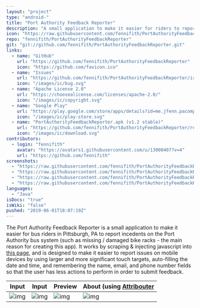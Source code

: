 ```yaml
---
layout: "project"
type: "android-"
title: "Port Authority Feedback Reporter"
description: "A small application to make it easier for riders to report issues to the Pittsburgh Port Authority bus system."
icon: "https://raw.githubusercontent.com/fennifith/PortAuthorityFeedbackReporter/master/app/src/main/ic_launcher-web.png"
repo: "fennifith/PortAuthorityFeedbackReporter"
git: "git://github.com/fennifith/PortAuthorityFeedbackReporter.git"
links: 
  - name: "GitHub"
    url: "https://github.com/fennifith/PortAuthorityFeedbackReporter"
    icon: "https://github.com/favicon.ico"
  - name: "Issues"
    url: "https://github.com/fennifith/PortAuthorityFeedbackReporter/issues"
    icon: "/images/ic/bug.svg"
  - name: "Apache License 2.0"
    url: "https://choosealicense.com/licenses/apache-2.0/"
    icon: "/images/ic/copyright.svg"
  - name: "Google Play"
    url: "https://play.google.com/store/apps/details?id=me.jfenn.pacomplaints"
    icon: "/images/ic/play-store.svg"
  - name: "PortAuthorityFeedbackReporter.apk (v1.2 stable)"
    url: "https://github.com/fennifith/PortAuthorityFeedbackReporter/releases/download/v1.2/PortAuthorityFeedbackReporter.apk"
    icon: "/images/ic/download.svg"
contributors: 
  - login: "fennifith"
    avatar: "https://avatars1.githubusercontent.com/u/13000407?v=4"
    url: "https://github.com/fennifith"
screenshots: 
  - "https://raw.githubusercontent.com/fennifith/PortAuthorityFeedbackReporter/master/.github/images/input-1.png"
  - "https://raw.githubusercontent.com/fennifith/PortAuthorityFeedbackReporter/master/.github/images/input-2.png"
  - "https://raw.githubusercontent.com/fennifith/PortAuthorityFeedbackReporter/master/.github/images/preview.png"
  - "https://raw.githubusercontent.com/fennifith/PortAuthorityFeedbackReporter/master/.github/images/about.png"
languages: 
  - "Java"
isDocs: "true"
isWiki: "false"
pushed: "2019-06-01T18:07:19Z"
---
```


The Port Authority Feedback Reporter is a small application to make it easier for bus riders in Pittsburgh, PA to report incedents on the Port Authority bus system (such as missing / damaged bike racks - the main reason for creating this app). It works by scraping & injecting javascript into [this page](http://www.portauthority.org/paac/apps/webcomments/pgcomment.asp?t=con), and is designed to make it easier to report issues on mobile devices by using larger and more significant touch targets, auto-filling the date and time, and remembering the name, email, and phone number fields so that the user has less actions to perform in order to submit feedback.

|Input|Input|Preview|About (using [Attribouter](https://jfenn.me/about/?Attribouter)|
|-----|-----|-----|-----|
|![img](https://github.com/fennifith/PortAuthorityFeedbackReporter/blob/master/./.github/images/input-1.png?raw=true)|![img](https://github.com/fennifith/PortAuthorityFeedbackReporter/blob/master/./.github/images/input-2.png?raw=true)|![img](https://github.com/fennifith/PortAuthorityFeedbackReporter/blob/master/./.github/images/preview.png?raw=true)|![img](https://github.com/fennifith/PortAuthorityFeedbackReporter/blob/master/./.github/images/about.png?raw=true)|
